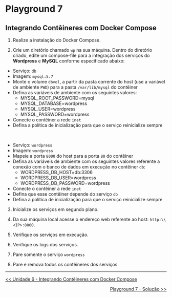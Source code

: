# Playground 7

## Integrando Contêineres com Docker Compose


1. Realize a instalação do Docker Compose.

2. Crie um diretório chamado `wp` na sua máquina. Dentro do diretório criado, edite um compose-file para a integração dos serviços do **Wordpress** e **MySQL** conforme especificado abaixo:

    
- Serviço: `db`
- Imagem: `mysql:5.7`
- Monte o volume `dbvol`, a partir da pasta corrente do host (use a variável de ambiente `PWD`) para a pasta `/var/lib/mysql` do contêiner
- Defina as variáveis de ambiente com os seguintes valores:
    - MYSQL_ROOT_PASSWORD=mysql
    - MYSQL_DATABASE=wordpress
    - MYSQL_USER=wordpress
    - MYSQL_PASSWORD=wordpress
- Conecte o contêiner a rede `inet`
- Defina a política de inicialização para que o serviço reinicialize sempre

<br>

- Serviço: `wordpress`
- Imagem: `wordpress`
- Mapeie a porta `8000` do host para a porta `80` do contêiner
- Defina as variáveis de ambiente com os seguintes valores referente a conexão com o banco de dados em execução no contêiner `db`:
    - WORDPRESS_DB_HOST=db:3306
    - WORDPRESS_DB_USER=wordpress
    - WORDPRESS_DB_PASSWORD=wordpress
- Conecte o contêiner a rede `inet`
- Defina que esse contêiner depende do serviço `db`
- Defina a política de inicialização para que o serviço reinicialize sempre

3. Inicialize os serviços em segundo plano.

4. Da sua máquina local acesse o endereço web referente ao host: `http:\\<IP>:8000`.

5. Verifique os serviços em execução.

6. Verifique os logs dos serviços.

7. Pare somente o serviço `wordpress`

8. Pare e remova todos os contêineres dos serviços

---
<p align="left">
<a href='../../unidade6.md' id='unidade6' class='anchor' aria-hidden='true'><< Unidade 6 - Integrando Contêineres com Docker Compose</a></p>
<p align="right">
<a href='play7-solucao.md' id='play7-solucao' class='anchor' aria-hidden='true'>Playground 7 - Solução >></a></p>